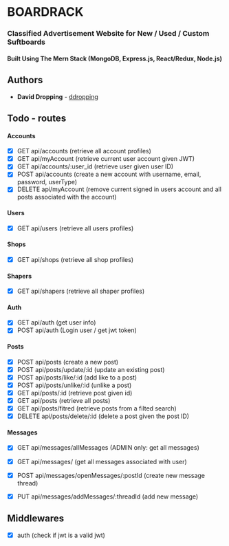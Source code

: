 # BOARDRACK
### Classified Advertisement Website for New / Used / Custom Suftboards  
#### Built Using The Mern Stack (MongoDB, Express.js, React/Redux, Node.js)

## Authors

- **David Dropping** - [ddropping](https://github.com/ddropping)  


## Todo - routes
#### Accounts
- [x] GET api/accounts (retrieve all account profiles)
- [x] GET api/myAccount (retrieve current user account given JWT)
- [x] GET api/accounts/:user_id (retrieve user given user ID)
- [x] POST api/accounts (create a new account with username, email, password, userType)
- [x] DELETE api/myAccount (remove current signed in users account and all posts associated with the account)

#### Users
- [x] GET api/users (retrieve all users profiles)

#### Shops
- [x] GET api/shops (retrieve all shop profiles)

#### Shapers
- [x] GET api/shapers (retrieve all shaper profiles)

#### Auth
- [x] GET api/auth (get user info)
- [x] POST api/auth (Login user / get jwt token)

#### Posts
- [x] POST api/posts (create a new post)
- [x] POST api/posts/update/:id (update an existing post)
- [x] POST api/posts/like/:id (add like to a post)
- [x] POST api/posts/unlike/:id (unlike a post)
- [x] GET api/posts/:id (retrieve post given id)
- [x] GET api/posts (retrieve all posts)
- [x] GET api/posts/fitred (retrieve posts from a filted search)
- [x] DELETE api/posts/delete/:id (delete a post given the post ID)

#### Messages
- [x] GET api/messages/allMessages (ADMIN only: get all messages)
- [x] GET api/messages/ (get all messages associated with user)
- [x] POST api/messages/openMessages/:postId (create new message thread)
- [x] PUT api/messages/addMessages/:threadId (add new message)


## Middlewares
- [x] auth (check if jwt is a valid jwt)